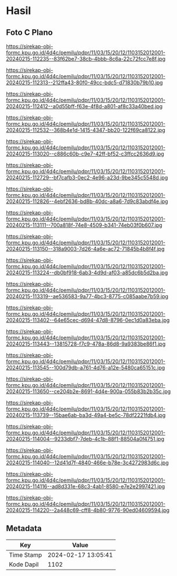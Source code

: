 # Hasil

## Foto C Plano

https://sirekap-obj-formc.kpu.go.id/4d4c/pemilu/pdpr/11/03/15/20/12/1103152012001-20240215-112235--83f62be7-38cb-4bbb-8c6a-22c72fcc7e8f.jpg

https://sirekap-obj-formc.kpu.go.id/4d4c/pemilu/pdpr/11/03/15/20/12/1103152012001-20240215-112313--212ffa43-80f0-49cc-bdc5-d71830b79b10.jpg

https://sirekap-obj-formc.kpu.go.id/4d4c/pemilu/pdpr/11/03/15/20/12/1103152012001-20240215-112412--a0d55bff-f63e-4f8d-a801-af8c33a40bed.jpg

https://sirekap-obj-formc.kpu.go.id/4d4c/pemilu/pdpr/11/03/15/20/12/1103152012001-20240215-112532--368b4e1d-1415-4347-bb20-122f69ca8122.jpg

https://sirekap-obj-formc.kpu.go.id/4d4c/pemilu/pdpr/11/03/15/20/12/1103152012001-20240215-113020--c886c60b-c9e7-42ff-bf52-c3ffcc2636d9.jpg

https://sirekap-obj-formc.kpu.go.id/4d4c/pemilu/pdpr/11/03/15/20/12/1103152012001-20240215-112729--bf7cafb3-0ec2-4e96-a23d-9be345c5548d.jpg

https://sirekap-obj-formc.kpu.go.id/4d4c/pemilu/pdpr/11/03/15/20/12/1103152012001-20240215-112826--4ebf2636-bd8b-40dc-a8a6-7d9c83abdf4e.jpg

https://sirekap-obj-formc.kpu.go.id/4d4c/pemilu/pdpr/11/03/15/20/12/1103152012001-20240215-113111--700a818f-74e8-4509-b341-74eb03f0b607.jpg

https://sirekap-obj-formc.kpu.go.id/4d4c/pemilu/pdpr/11/03/15/20/12/1103152012001-20240215-113150--318a9003-7d26-4a6e-ac72-71845b4b8f4f.jpg

https://sirekap-obj-formc.kpu.go.id/4d4c/pemilu/pdpr/11/03/15/20/12/1103152012001-20240215-113224--db0bf918-6ab3-4d9d-af03-a85dc6b5d2ba.jpg

https://sirekap-obj-formc.kpu.go.id/4d4c/pemilu/pdpr/11/03/15/20/12/1103152012001-20240215-113319--ae536583-9a77-4bc3-8775-c085aabe7b59.jpg

https://sirekap-obj-formc.kpu.go.id/4d4c/pemilu/pdpr/11/03/15/20/12/1103152012001-20240215-113402--64e65cec-d694-47d8-8796-0ec1d0a83eba.jpg

https://sirekap-obj-formc.kpu.go.id/4d4c/pemilu/pdpr/11/03/15/20/12/1103152012001-20240215-113443--13815728-f7c9-478a-86d8-9a9383be86f1.jpg

https://sirekap-obj-formc.kpu.go.id/4d4c/pemilu/pdpr/11/03/15/20/12/1103152012001-20240215-113545--100d79db-a761-4d76-a12e-5480ca65151c.jpg

https://sirekap-obj-formc.kpu.go.id/4d4c/pemilu/pdpr/11/03/15/20/12/1103152012001-20240215-113650--ce204b2e-8691-4d4e-900a-055b83b2b35c.jpg

https://sirekap-obj-formc.kpu.go.id/4d4c/pemilu/pdpr/11/03/15/20/12/1103152012001-20240215-113739--15bae6ab-ba3d-49a4-be5c-78df2221fdb4.jpg

https://sirekap-obj-formc.kpu.go.id/4d4c/pemilu/pdpr/11/03/15/20/12/1103152012001-20240215-114004--9233dbf7-7deb-4c1b-88f1-88504a0f4751.jpg

https://sirekap-obj-formc.kpu.go.id/4d4c/pemilu/pdpr/11/03/15/20/12/1103152012001-20240215-114040--12d41d7f-4840-466e-b78e-3c4272983d6c.jpg

https://sirekap-obj-formc.kpu.go.id/4d4c/pemilu/pdpr/11/03/15/20/12/1103152012001-20240215-114116--ad8d331e-68c3-4ab1-8580-e7e2e2997421.jpg

https://sirekap-obj-formc.kpu.go.id/4d4c/pemilu/pdpr/11/03/15/20/12/1103152012001-20240215-114220--2a448c69-cff8-4b80-9776-90ed04609594.jpg


## Metadata

| Key        | Value               |
| ---------- | ------------------- |
| Time Stamp | 2024-02-17 13:05:41 |
| Kode Dapil | 1102                |



